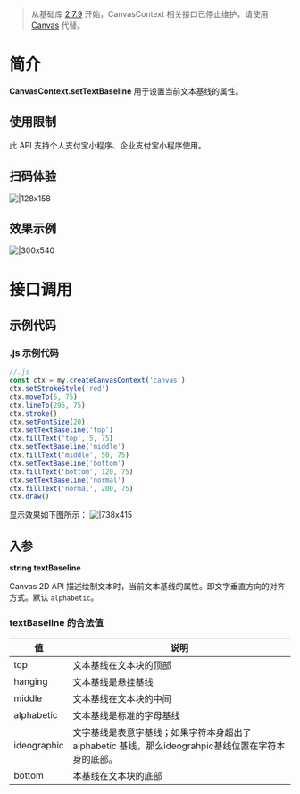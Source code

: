 > 从基础库 [2.7.9](https://opendocs.alipay.com/mini/framework/lib-upgrade-v2) 开始，CanvasContext 相关接口已停止维护，请使用 [Canvas](https://opendocs.alipay.com/mini/01vzqv) 代替。


# 简介
**CanvasContext.setTextBaseline** 用于设置当前文本基线的属性。

## 使用限制
此 API 支持个人支付宝小程序、企业支付宝小程序使用。

## 扫码体验
![|128x158](https://cdn.nlark.com/yuque/0/2021/png/179989/1624961637976-f40f85fe-cbf4-4d31-bf86-e1750a5db24a.png#align=left&display=inline&height=158&margin=%5Bobject%20Object%5D&name=1.png&originHeight=158&originWidth=128&size=17896&status=done&style=stroke&width=128)

## 效果示例
![|300x540](https://cdn.nlark.com/yuque/0/2021/gif/179989/1624961631315-27d2d580-8a96-483f-bf88-587fad2fa95a.gif#align=left&display=inline&height=540&margin=%5Bobject%20Object%5D&name=2.gif&originHeight=540&originWidth=300&size=1429075&status=done&style=stroke&width=300)

# 接口调用

## 示例代码

### .js 示例代码
```javascript
//.js
const ctx = my.createCanvasContext('canvas')
ctx.setStrokeStyle('red')
ctx.moveTo(5, 75)
ctx.lineTo(295, 75)
ctx.stroke()
ctx.setFontSize(20)
ctx.setTextBaseline('top')
ctx.fillText('top', 5, 75)
ctx.setTextBaseline('middle')
ctx.fillText('middle', 50, 75)
ctx.setTextBaseline('bottom')
ctx.fillText('bottom', 120, 75)
ctx.setTextBaseline('normal')
ctx.fillText('normal', 200, 75)
ctx.draw()
```

显示效果如下图所示：
![|738x415](https://cdn.nlark.com/yuque/0/2021/png/179989/1624961621380-94fd0c16-4d08-467b-bcaa-bf30a9b560e3.png#align=left&display=inline&height=720&margin=%5Bobject%20Object%5D&name=3.png&originHeight=720&originWidth=1280&size=30441&status=done&style=none&width=1280)

## 入参
**string textBaseline**

Canvas 2D API 描述绘制文本时，当前文本基线的属性。即文字垂直方向的对齐方式。默认 `alphabetic`。

### textBaseline 的合法值
| **值** | **说明** |
| --- | --- |
| top | 文本基线在文本块的顶部 |
| hanging | 文本基线是悬挂基线 |
| middle | 文本基线在文本块的中间 |
| alphabetic | 文本基线是标准的字母基线 |
| ideographic | 文字基线是表意字基线；如果字符本身超出了alphabetic 基线，那么ideograhpic基线位置在字符本身的底部。 |
| bottom | 本基线在文本块的底部 |
